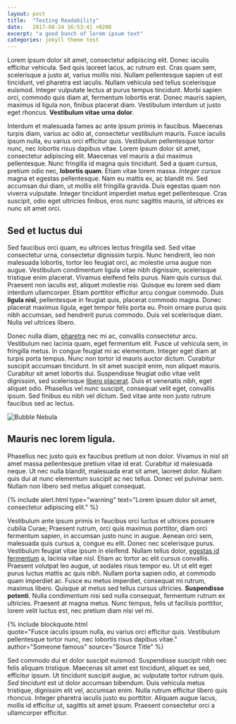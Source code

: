 ```yaml
---
layout: post
title:  "Testing Readability"
date:   2017-08-24 16:53:41 +0200
excerpt: "a good bunch of lorem ipsum text"
categories: jekyll theme test
---
```


Lorem ipsum dolor sit amet, consectetur adipiscing elit. Donec iaculis efficitur vehicula. Sed quis laoreet lacus, ac rutrum est. Cras quam sem, scelerisque a justo at, varius mollis nisi. Nullam pellentesque sapien ut est tincidunt, vel pharetra est iaculis. Nullam vehicula sed tellus scelerisque euismod. Integer vulputate lectus at purus tempus tincidunt. Morbi sapien orci, commodo quis diam at, fermentum lobortis erat. Donec mauris sapien, maximus id ligula non, finibus placerat diam. Vestibulum interdum ut justo eget rhoncus. **Vestibulum vitae urna dolor**.

Interdum et malesuada fames ac ante ipsum primis in faucibus. Maecenas turpis diam, varius ac odio at, consectetur vestibulum mauris. Fusce iaculis ipsum nulla, eu varius orci efficitur quis. Vestibulum pellentesque tortor nunc, nec lobortis risus dapibus vitae. Lorem ipsum dolor sit amet, consectetur adipiscing elit. Maecenas vel mauris a dui maximus pellentesque. Nunc fringilla id magna quis tincidunt. Sed a quam cursus, pretium odio nec, **lobortis quam**. Etiam vitae lorem massa. *Integer cursus* magna et egestas pellentesque. Nam eu mattis ex, ac blandit mi. Sed accumsan dui diam, ut mollis elit fringilla gravida. Duis egestas quam non viverra vulputate. Integer tincidunt imperdiet metus eget pellentesque. Cras suscipit, odio eget ultricies finibus, eros nunc sagittis mauris, id ultrices ex nunc sit amet orci.

## Sed et luctus dui

Sed faucibus orci quam, eu ultrices lectus fringilla sed. Sed vitae consectetur urna, consectetur dignissim turpis. Nunc hendrerit, leo non malesuada lobortis, tortor leo feugiat orci, ac molestie urna augue non augue. Vestibulum condimentum ligula vitae nibh dignissim, scelerisque tristique enim placerat. Vivamus eleifend felis purus. Nam quis cursus dui. Praesent non iaculis est, aliquet molestie nisi. Quisque eu lorem sed diam interdum ullamcorper. Etiam porttitor efficitur arcu congue commodo. Duis **ligula nisl**, pellentesque in feugiat quis, placerat commodo magna. Donec placerat maximus ligula, eget tempor felis porta eu. Proin ornare purus quis nibh accumsan, sed hendrerit purus commodo. Duis vel scelerisque diam. Nulla vel ultrices libero.

Donec nulla diam, [pharetra](htps://tosomewhere.net) nec mi ac, convallis consectetur arcu. Vestibulum nec lacinia quam, eget fermentum elit. Fusce ut vehicula sem, in fringilla metus. In congue feugiat mi ac elementum. Integer eget diam at turpis porta tempus. Nunc non tortor id mauris auctor dictum. Curabitur suscipit accumsan tincidunt. In sit amet suscipit enim, non aliquet mauris. Curabitur sit amet lobortis dui. Suspendisse feugiat odio vitae velit dignissim, sed scelerisque [libero placerat](htps://tosomewhere.net). Duis et venenatis nibh, eget aliquet odio. Phasellus vel nunc suscipit, consequat velit eget, convallis ipsum. Sed finibus eu nibh vel dictum. Sed vitae ante non justo rutrum faucibus sed ac lectus.

![Bubble Nebula](http://imgsrc.hubblesite.org/hvi/uploads/image_file/image_attachment/28735/xlarge_web.jpg#full)

## Mauris nec lorem ligula.

Phasellus nec justo quis ex faucibus pretium ut non dolor. Vivamus in nisl sit amet massa pellentesque pretium vitae id erat. Curabitur id malesuada neque. Ut nec nulla blandit, malesuada erat sit amet, laoreet dolor. Nullam quis dui at nunc elementum suscipit ac nec tellus. Donec vel pulvinar sem. Nullam non libero sed metus aliquet consequat.

{% include alert.html type="warning" text="Lorem ipsum dolor sit amet, consectetur adipiscing elit." %}

Vestibulum ante ipsum primis in faucibus orci luctus et ultrices posuere cubilia Curae; Praesent rutrum, orci quis maximus porttitor, diam orci fermentum sapien, in accumsan justo nunc in augue. Aenean orci sem, malesuada quis cursus a, congue eu elit. Donec nec scelerisque purus. Vestibulum feugiat vitae ipsum in eleifend. Nullam tellus dolor, [egestas id fermentum](htps://tosomewhere.net) a, lacinia vitae nisl. Etiam ac tortor ac elit cursus convallis. Praesent volutpat leo augue, ut sodales risus tempor eu. Ut ut elit eget purus luctus mattis ac quis nibh. Nullam porta sapien odio, at commodo quam imperdiet ac. Fusce eu metus imperdiet, consequat mi rutrum, maximus libero. Quisque at metus sed tellus cursus ultricies. **Suspendisse potenti**. Nulla condimentum nisi sed nulla consequat, fermentum rutrum ex ultricies. Praesent at magna metus. Nunc tempus, felis ut facilisis porttitor, lorem velit luctus est, nec pretium diam nisi vel mi.

{% include blockquote.html  
  quote="Fusce iaculis ipsum nulla, eu varius orci efficitur quis. Vestibulum pellentesque tortor nunc, nec lobortis risus dapibus vitae."
  author="Someone famous"
  source="Source Title"
  %}

Sed commodo dui et dolor suscipit euismod. Suspendisse suscipit nibh nec felis aliquam tristique. Maecenas sit amet est tincidunt, aliquet ex sed, efficitur ipsum. Ut tincidunt suscipit augue, ac vulputate tortor rutrum quis. *Sed tincidunt* est ut dolor accumsan bibendum. Duis vehicula metus tristique, dignissim elit vel, accumsan enim. Nulla rutrum efficitur libero quis rhoncus. Integer pharetra iaculis justo eu porttitor. Aliquam augue lacus, mollis id efficitur ut, sagittis sit amet ipsum. Praesent consectetur orci a ullamcorper efficitur.
